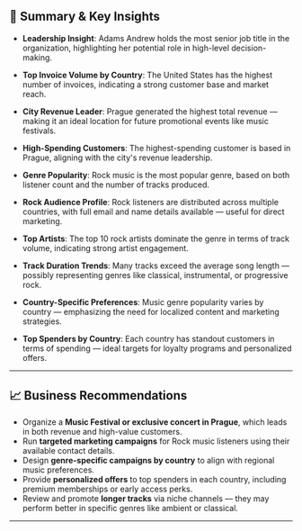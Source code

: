 
## 📌 Summary & Key Insights

-  **Leadership Insight**: Adams Andrew holds the most senior job title in the organization, highlighting her potential role in high-level decision-making.

-  **Top Invoice Volume by Country**: The United States has the highest number of invoices, indicating a strong customer base and market reach.

-  **City Revenue Leader**: Prague generated the highest total revenue — making it an ideal location for future promotional events like music festivals.

-  **High-Spending Customers**: The highest-spending customer is based in Prague, aligning with the city's revenue leadership.

-  **Genre Popularity**: Rock music is the most popular genre, based on both listener count and the number of tracks produced.

-  **Rock Audience Profile**: Rock listeners are distributed across multiple countries, with full email and name details available — useful for direct marketing.

-  **Top Artists**: The top 10 rock artists dominate the genre in terms of track volume, indicating strong artist engagement.

-  **Track Duration Trends**: Many tracks exceed the average song length — possibly representing genres like classical, instrumental, or progressive rock.

-  **Country-Specific Preferences**: Music genre popularity varies by country — emphasizing the need for localized content and marketing strategies.

-  **Top Spenders by Country**: Each country has standout customers in terms of spending — ideal targets for loyalty programs and personalized offers.

---

## 📈 Business Recommendations

-  Organize a **Music Festival or exclusive concert in Prague**, which leads in both revenue and high-value customers.
-  Run **targeted marketing campaigns** for Rock music listeners using their available contact details.
-  Design **genre-specific campaigns by country** to align with regional music preferences.
-  Provide **personalized offers** to top spenders in each country, including premium memberships or early access perks.
-  Review and promote **longer tracks** via niche channels — they may perform better in specific genres like ambient or classical.

---
